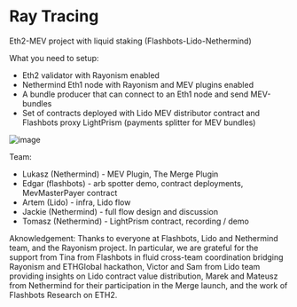 # Ray Tracing
Eth2-MEV project with liquid staking (Flashbots-Lido-Nethermind)

What you need to setup:

* Eth2 validator with Rayonism enabled
* Nethermind Eth1 node with Rayonism and MEV plugins enabled
* A bundle producer that can connect to an Eth1 node and send MEV-bundles
* Set of contracts deployed with Lido MEV distributor contract and Flashbots proxy LightPrism (payments splitter for MEV bundles)

![image](https://user-images.githubusercontent.com/498913/117579537-39e45300-b0eb-11eb-9f66-7fb98e7a923d.png)

Team:
 * Lukasz (Nethermind) - MEV Plugin, The Merge Plugin
 * Edgar (flashbots) - arb spotter demo, contract deployments, MevMasterPayer contract
 * Artem (Lido) - infra, Lido flow
 * Jackie (Nethermind) - full flow design and discussion
 * Tomasz (Nethermind) - LightPrism contract, recording / demo

Aknowledgement:
Thanks to everyone at Flashbots, Lido and Nethermind team, and the Rayonism project. In particular, we are grateful for the support from Tina from Flashbots in fluid cross-team coordination bridging Rayonism and ETHGlobal hackathon, Victor and Sam from Lido team providing insights on Lido contract value distribution, Marek and Mateusz from Nethermind for their participation in the Merge launch, and the work of Flashbots Research on ETH2.
